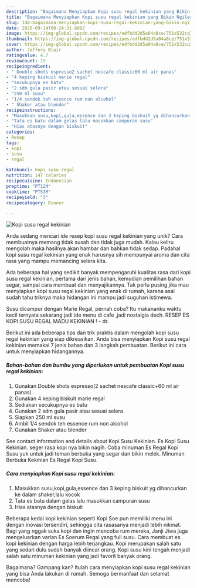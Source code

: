 ```yaml
---
description: "Bagaimana Menyiapkan Kopi susu regal kekinian yang Bikin Ngiler"
title: "Bagaimana Menyiapkan Kopi susu regal kekinian yang Bikin Ngiler"
slug: 148-bagaimana-menyiapkan-kopi-susu-regal-kekinian-yang-bikin-ngiler
date: 2020-09-14T00:24:31.608Z
image: https://img-global.cpcdn.com/recipes/edfbdd2d5a04a8ce/751x532cq70/kopi-susu-regal-kekinian-foto-resep-utama.jpg
thumbnail: https://img-global.cpcdn.com/recipes/edfbdd2d5a04a8ce/751x532cq70/kopi-susu-regal-kekinian-foto-resep-utama.jpg
cover: https://img-global.cpcdn.com/recipes/edfbdd2d5a04a8ce/751x532cq70/kopi-susu-regal-kekinian-foto-resep-utama.jpg
author: Jeffery Blair
ratingvalue: 4.7
reviewcount: 15
recipeingredient:
- " Double shots espresso2 sachet nescafe classic60 ml air panas"
- "4 keping biskuit marie regal"
- "secukupnya es batu"
- "2 sdm gula pasir atau sesuai selera"
- "250 ml susu"
- "1/4 sendok teh essence rum non alcohol"
- " Shaker atau blender"
recipeinstructions:
- "Masukkan susu,kopi,gula,essence dan 3 keping biskuit yg dihancurkan ke dalam shaker,lalu kocok"
- "Tata es batu dalam gelas lalu masukkan campuran susu"
- "Hias atasnya dengan biskuit"
categories:
- Resep
tags:
- kopi
- susu
- regal

katakunci: kopi susu regal 
nutrition: 147 calories
recipecuisine: Indonesian
preptime: "PT12M"
cooktime: "PT53M"
recipeyield: "3"
recipecategory: Dinner

---
```



![Kopi susu regal kekinian](https://img-global.cpcdn.com/recipes/edfbdd2d5a04a8ce/751x532cq70/kopi-susu-regal-kekinian-foto-resep-utama.jpg)

Anda sedang mencari ide resep kopi susu regal kekinian yang unik? Cara membuatnya memang tidak susah dan tidak juga mudah. Kalau keliru mengolah maka hasilnya akan hambar dan bahkan tidak sedap. Padahal kopi susu regal kekinian yang enak harusnya sih mempunyai aroma dan cita rasa yang mampu memancing selera kita.

Ada beberapa hal yang sedikit banyak mempengaruhi kualitas rasa dari kopi susu regal kekinian, pertama dari jenis bahan, kemudian pemilihan bahan segar, sampai cara membuat dan menyajikannya. Tak perlu pusing jika mau menyiapkan kopi susu regal kekinian yang enak di rumah, karena asal sudah tahu triknya maka hidangan ini mampu jadi suguhan istimewa.

Susu dicampur dengan Marie Regal, pernah coba? Itu makananku waktu kecil ternyata sekarang jadi ide menu di cafe ,jadi nostalgia dech. RESEP ES KOPI SUSU REGAL MADU KEKINIAN ! - dr.


Berikut ini ada beberapa tips dan trik praktis dalam mengolah kopi susu regal kekinian yang siap dikreasikan. Anda bisa menyiapkan Kopi susu regal kekinian memakai 7 jenis bahan dan 3 langkah pembuatan. Berikut ini cara untuk menyiapkan hidangannya.

<!--inarticleads1-->

##### Bahan-bahan dan bumbu yang diperlukan untuk pembuatan Kopi susu regal kekinian:

1. Gunakan  Double shots espresso(2 sachet nescafe classic+60 ml air panas)
1. Gunakan 4 keping biskuit marie regal
1. Sediakan secukupnya es batu
1. Gunakan 2 sdm gula pasir atau sesuai selera
1. Siapkan 250 ml susu
1. Ambil 1/4 sendok teh essence rum non alcohol
1. Gunakan  Shaker atau blender


See contact information and details about Kopi Susu Kekinian. Es Kopi Susu Kekinian. seger rasa kopi nya bikin nagih. Coba minuman Es Regal Kopi Susu yuk untuk jadi teman berbuka yang segar dan bikin melek. Minuman Berbuka Kekinian Es Regal Kopi Susu. 

<!--inarticleads2-->

##### Cara menyiapkan Kopi susu regal kekinian:

1. Masukkan susu,kopi,gula,essence dan 3 keping biskuit yg dihancurkan ke dalam shaker,lalu kocok
1. Tata es batu dalam gelas lalu masukkan campuran susu
1. Hias atasnya dengan biskuit


Beberapa kedai kopi kekinian seperti Kopi Soe pun memiliki menu ini dengan inovasi tersendiri, sehingga cita rasasanya menjadi lebih nikmat. Bagi yang nggak suka kopi dan ingin mencoba rum mereka, Janji Jiwa juga mengeluarkan varian Es Soerum Regal yang full susu. Cara membuat es kopi kekinian dengan harga lebih terjangkau. Kopi merupakan salah satu yang sedari dulu sudah banyak diincar orang. Kopi susu kini tengah menjadi salah satu minuman kekinian yang jadi favorit banyak orang. 

Bagaimana? Gampang kan? Itulah cara menyiapkan kopi susu regal kekinian yang bisa Anda lakukan di rumah. Semoga bermanfaat dan selamat mencoba!

